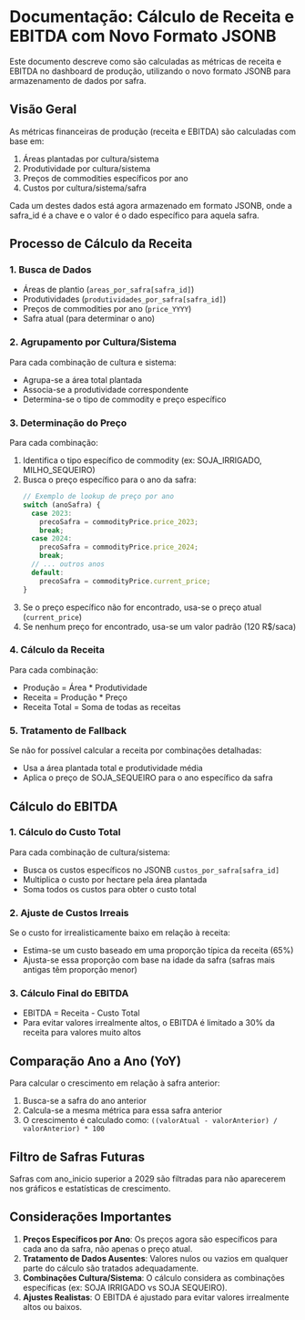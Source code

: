 # Documentação: Cálculo de Receita e EBITDA com Novo Formato JSONB

Este documento descreve como são calculadas as métricas de receita e EBITDA no dashboard de produção, utilizando o novo formato JSONB para armazenamento de dados por safra.

## Visão Geral

As métricas financeiras de produção (receita e EBITDA) são calculadas com base em:
1. Áreas plantadas por cultura/sistema
2. Produtividade por cultura/sistema
3. Preços de commodities específicos por ano
4. Custos por cultura/sistema/safra

Cada um destes dados está agora armazenado em formato JSONB, onde a safra_id é a chave e o valor é o dado específico para aquela safra.

## Processo de Cálculo da Receita

### 1. Busca de Dados
- Áreas de plantio (`areas_por_safra[safra_id]`)
- Produtividades (`produtividades_por_safra[safra_id]`)
- Preços de commodities por ano (`price_YYYY`)
- Safra atual (para determinar o ano)

### 2. Agrupamento por Cultura/Sistema
Para cada combinação de cultura e sistema:
- Agrupa-se a área total plantada
- Associa-se a produtividade correspondente
- Determina-se o tipo de commodity e preço específico

### 3. Determinação do Preço
Para cada combinação:
1. Identifica o tipo específico de commodity (ex: SOJA_IRRIGADO, MILHO_SEQUEIRO)
2. Busca o preço específico para o ano da safra:
   ```typescript
   // Exemplo de lookup de preço por ano
   switch (anoSafra) {
     case 2023:
       precoSafra = commodityPrice.price_2023;
       break;
     case 2024:
       precoSafra = commodityPrice.price_2024;
       break;
     // ... outros anos
     default:
       precoSafra = commodityPrice.current_price;
   }
   ```
3. Se o preço específico não for encontrado, usa-se o preço atual (`current_price`)
4. Se nenhum preço for encontrado, usa-se um valor padrão (120 R$/saca)

### 4. Cálculo da Receita
Para cada combinação:
- Produção = Área * Produtividade
- Receita = Produção * Preço
- Receita Total = Soma de todas as receitas

### 5. Tratamento de Fallback
Se não for possível calcular a receita por combinações detalhadas:
- Usa a área plantada total e produtividade média
- Aplica o preço de SOJA_SEQUEIRO para o ano específico da safra

## Cálculo do EBITDA

### 1. Cálculo do Custo Total
Para cada combinação de cultura/sistema:
- Busca os custos específicos no JSONB `custos_por_safra[safra_id]`
- Multiplica o custo por hectare pela área plantada
- Soma todos os custos para obter o custo total

### 2. Ajuste de Custos Irreais
Se o custo for irrealisticamente baixo em relação à receita:
- Estima-se um custo baseado em uma proporção típica da receita (65%)
- Ajusta-se essa proporção com base na idade da safra (safras mais antigas têm proporção menor)

### 3. Cálculo Final do EBITDA
- EBITDA = Receita - Custo Total
- Para evitar valores irrealmente altos, o EBITDA é limitado a 30% da receita para valores muito altos

## Comparação Ano a Ano (YoY)

Para calcular o crescimento em relação à safra anterior:
1. Busca-se a safra do ano anterior
2. Calcula-se a mesma métrica para essa safra anterior
3. O crescimento é calculado como: `((valorAtual - valorAnterior) / valorAnterior) * 100`

## Filtro de Safras Futuras

Safras com ano_inicio superior a 2029 são filtradas para não aparecerem nos gráficos e estatísticas de crescimento.

## Considerações Importantes

1. **Preços Específicos por Ano**: Os preços agora são específicos para cada ano da safra, não apenas o preço atual.
2. **Tratamento de Dados Ausentes**: Valores nulos ou vazios em qualquer parte do cálculo são tratados adequadamente.
3. **Combinações Cultura/Sistema**: O cálculo considera as combinações específicas (ex: SOJA IRRIGADO vs SOJA SEQUEIRO).
4. **Ajustes Realistas**: O EBITDA é ajustado para evitar valores irrealmente altos ou baixos.